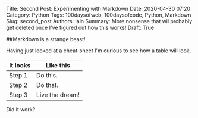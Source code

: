 Title: Second Post: Experimenting with Markdown
Date: 2020-04-30 07:20
Category: Python
Tags: 100daysofweb, 100daysofcode, Python, Markdown
Slug: second_post
Authors: Iain
Summary: More nonsense that wil probably get deleted once I've figured out how this works!
Draft: True

##Markdown is a strange beast!

Having just looked at a cheat-sheet I'm curious to see how a table will look.

| It looks | Like this |
| ----------- | ----------- |
| Step 1 | Do this. |
| Step 2 | Do that. |
| Step 3 | Live the dream! |

Did it work?